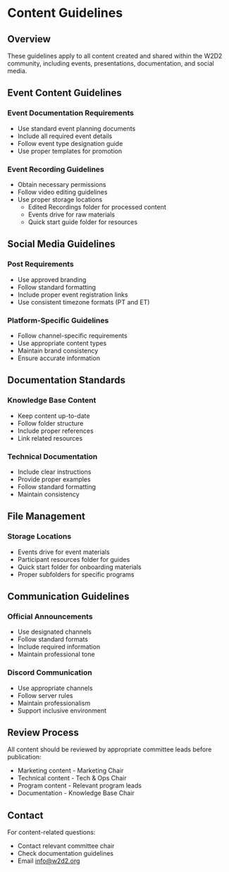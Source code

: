 # Content Guidelines

## Overview

These guidelines apply to all content created and shared within the W2D2 community, including events, presentations, documentation, and social media.

## Event Content Guidelines

### Event Documentation Requirements
* Use standard event planning documents
* Include all required event details
* Follow event type designation guide
* Use proper templates for promotion

### Event Recording Guidelines
* Obtain necessary permissions
* Follow video editing guidelines
* Use proper storage locations
  * Edited Recordings folder for processed content
  * Events drive for raw materials
  * Quick start guide folder for resources

## Social Media Guidelines

### Post Requirements
* Use approved branding
* Follow standard formatting
* Include proper event registration links
* Use consistent timezone formats (PT and ET)

### Platform-Specific Guidelines
* Follow channel-specific requirements
* Use appropriate content types
* Maintain brand consistency
* Ensure accurate information

## Documentation Standards

### Knowledge Base Content
* Keep content up-to-date
* Follow folder structure
* Include proper references
* Link related resources

### Technical Documentation
* Include clear instructions
* Provide proper examples
* Follow standard formatting
* Maintain consistency

## File Management

### Storage Locations
* Events drive for event materials
* Participant resources folder for guides
* Quick start folder for onboarding materials
* Proper subfolders for specific programs

## Communication Guidelines

### Official Announcements
* Use designated channels
* Follow standard formats
* Include required information
* Maintain professional tone

### Discord Communication
* Use appropriate channels
* Follow server rules
* Maintain professionalism
* Support inclusive environment

## Review Process

All content should be reviewed by appropriate committee leads before publication:
* Marketing content - Marketing Chair
* Technical content - Tech & Ops Chair
* Program content - Relevant program leads
* Documentation - Knowledge Base Chair

## Contact

For content-related questions:
* Contact relevant committee chair
* Check documentation guidelines
* Email info@w2d2.org

